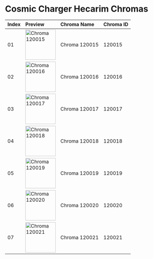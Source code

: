 # Cosmic Charger Hecarim Chromas

| Index | Preview | Chroma Name | Chroma ID |
|:---|:---|:---|:---|
| 01 | <img src='https://raw.communitydragon.org/latest/plugins/rcp-be-lol-game-data/global/default/v1/champion-chroma-images/120/120015.png' alt='Chroma 120015' width='100'> | Chroma 120015 | 120015 |
| 02 | <img src='https://raw.communitydragon.org/latest/plugins/rcp-be-lol-game-data/global/default/v1/champion-chroma-images/120/120016.png' alt='Chroma 120016' width='100'> | Chroma 120016 | 120016 |
| 03 | <img src='https://raw.communitydragon.org/latest/plugins/rcp-be-lol-game-data/global/default/v1/champion-chroma-images/120/120017.png' alt='Chroma 120017' width='100'> | Chroma 120017 | 120017 |
| 04 | <img src='https://raw.communitydragon.org/latest/plugins/rcp-be-lol-game-data/global/default/v1/champion-chroma-images/120/120018.png' alt='Chroma 120018' width='100'> | Chroma 120018 | 120018 |
| 05 | <img src='https://raw.communitydragon.org/latest/plugins/rcp-be-lol-game-data/global/default/v1/champion-chroma-images/120/120019.png' alt='Chroma 120019' width='100'> | Chroma 120019 | 120019 |
| 06 | <img src='https://raw.communitydragon.org/latest/plugins/rcp-be-lol-game-data/global/default/v1/champion-chroma-images/120/120020.png' alt='Chroma 120020' width='100'> | Chroma 120020 | 120020 |
| 07 | <img src='https://raw.communitydragon.org/latest/plugins/rcp-be-lol-game-data/global/default/v1/champion-chroma-images/120/120021.png' alt='Chroma 120021' width='100'> | Chroma 120021 | 120021 |
